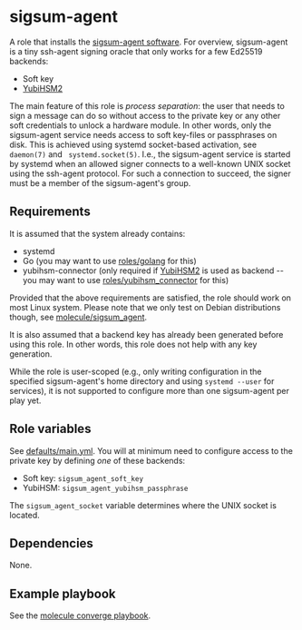 sigsum-agent
============
A role that installs the [sigsum-agent software][].  For overview, sigsum-agent
is a tiny ssh-agent signing oracle that only works for a few Ed25519 backends:

* Soft key
* [YubiHSM2][]

The main feature of this role is *process separation*: the user that needs to
sign a message can do so without access to the private key or any other soft
credentials to unlock a hardware module.  In other words, only the sigsum-agent
service needs access to soft key-files or passphrases on disk.  This is achieved
using systemd socket-based activation, see `daemon(7)` and ` systemd.socket(5)`.
I.e., the sigsum-agent service is started by systemd when an allowed signer
connects to a well-known UNIX socket using the ssh-agent protocol.  For such a
connection to succeed, the signer must be a member of the sigsum-agent's group.

[sigsum-agent software]: https://git.glasklar.is/sigsum/core/key-mgmt/
[YubiHSM2]: https://developers.yubico.com/YubiHSM2/

Requirements
------------
It is assumed that the system already contains:

* systemd
* Go (you may want to use [roles/golang](../golang) for this)
* yubihsm-connector (only required if [YubiHSM2][] is used as backend -- you may
  want to use [roles/yubihsm_connector](../yubihsm_connector) for this)

Provided that the above requirements are satisfied, the role should work on most
Linux system.  Please note that we only test on Debian distributions though, see
[molecule/sigsum_agent](../../molecule/sigsum_agent/molecule.yml).

It is also assumed that a backend key has already been generated before using
this role.  In other words, this role does not help with any key generation.

While the role is user-scoped (e.g., only writing configuration in the specified
sigsum-agent's home directory and using `systemd --user` for services), it is
not supported to configure more than one sigsum-agent per play yet.

Role variables
--------------
See [defaults/main.yml](./defaults/main.yml).  You will at minimum need to
configure access to the private key by defining *one* of these backends:

* Soft key: `sigsum_agent_soft_key`
* YubiHSM: `sigsum_agent_yubihsm_passphrase`

The `sigsum_agent_socket` variable determines where the UNIX socket is located.

Dependencies
------------
None.

Example playbook
----------------
See the [molecule converge playbook](../../molecule/sigsum_agent/converge.yml).
